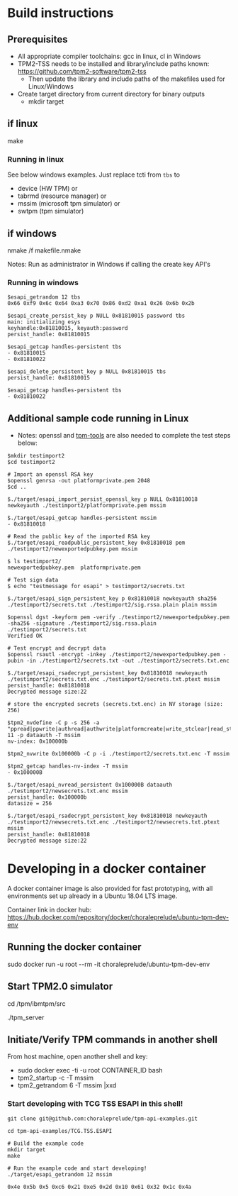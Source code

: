 # Build instructions

## Prerequisites

- All appropriate compiler toolchains: gcc in linux, cl in Windows
- TPM2-TSS needs to be installed and library/include paths known:
    https://github.com/tpm2-software/tpm2-tss
  - Then update the library and include paths of the makefiles used for Linux/Windows  
- Create target directory from current directory for binary outputs
  - mkdir target

## if linux
make

### Running in linux

See below windows examples. Just replace tcti from `tbs` to 
- device (HW TPM) or
- tabrmd (resource manager) or
- mssim (microsoft tpm simulator) or
- swtpm (tpm simulator)

## if windows
nmake /f makefile.nmake

Notes: Run as administrator in Windows if calling the create key API's

### Running in windows

```
$esapi_getrandom 12 tbs
0x66 0xf9 0x6c 0x64 0xa3 0x70 0x86 0xd2 0xa1 0x26 0x6b 0x2b

$esapi_create_persist_key p NULL 0x81810015 password tbs
main: initializing esys
keyhandle:0x81810015, keyauth:password
persist_handle: 0x81810015

$esapi_getcap handles-persistent tbs
- 0x81810015
- 0x81810022

$esapi_delete_persistent_key p NULL 0x81810015 tbs
persist_handle: 0x81810015

$esapi_getcap handles-persistent tbs
- 0x81810022
```

## Additional sample code running in Linux
- Notes: openssl and [tpm-tools](https://github.com/tpm2-software/tpm2-tools) are also needed to complete the test steps below:

```
$mkdir testimport2
$cd testimport2

# Import an openssl RSA key
$openssl genrsa -out platformprivate.pem 2048
$cd ..

$./target/esapi_import_persist_openssl_key p NULL 0x81810018 newkeyauth ./testimport2/platformprivate.pem mssim

$./target/esapi_getcap handles-persistent mssim
- 0x81810018

# Read the public key of the imported RSA key
$./target/esapi_readpublic_persistent_key 0x81810018 pem ./testimport2/newexportedpubkey.pem mssim

$ ls testimport2/
newexportedpubkey.pem  platformprivate.pem

# Test sign data
$ echo "testmessage for esapi" > testimport2/secrets.txt

$./target/esapi_sign_persistent_key p 0x81810018 newkeyauth sha256 ./testimport2/secrets.txt ./testimport2/sig.rssa.plain plain mssim

$openssl dgst -keyform pem -verify ./testimport2/newexportedpubkey.pem -sha256 -signature ./testimport2/sig.rssa.plain ./testimport2/secrets.txt
Verified OK

# Test encrypt and decrypt data
$openssl rsautl -encrypt -inkey ./testimport2/newexportedpubkey.pem -pubin -in ./testimport2/secrets.txt -out ./testimport2/secrets.txt.enc 

$./target/esapi_rsadecrypt_persistent_key 0x81810018 newkeyauth ./testimport2/secrets.txt.enc ./testimport2/secrets.txt.ptext mssim
persist_handle: 0x81810018
Decrypted message size:22

# store the encrypted secrets (secrets.txt.enc) in NV storage (size: 256)

$tpm2_nvdefine -C p -s 256 -a "ppread|ppwrite|authread|authwrite|platformcreate|write_stclear|read_stclear" 11 -p dataauth -T mssim
nv-index: 0x100000b

$tpm2_nvwrite 0x100000b -C p -i ./testimport2/secrets.txt.enc -T mssim

$tpm2_getcap handles-nv-index -T mssim
- 0x100000B

$./target/esapi_nvread_persistent 0x100000B dataauth ./testimport2/newsecrets.txt.enc mssim
persist_handle: 0x100000b
datasize = 256

$./target/esapi_rsadecrypt_persistent_key 0x81810018 newkeyauth ./testimport2/newsecrets.txt.enc ./testimport2/newsecrets.txt.ptext mssim
persist_handle: 0x81810018
Decrypted message size:22
```

# Developing in a docker container

A docker container image is also provided for fast prototyping, with all environments set up already in a Ubuntu 18.04 LTS image.

Container link in docker hub: https://hub.docker.com/repository/docker/choraleprelude/ubuntu-tpm-dev-env

## Running the docker container

sudo docker run -u root --rm -it choraleprelude/ubuntu-tpm-dev-env

## Start TPM2.0 simulator

cd /tpm/ibmtpm/src

./tpm_server

## Initiate/Verify TPM commands in another shell

From host machine, open another shell and key:
- sudo docker exec -ti -u root CONTAINER_ID bash
- tpm2_startup -c -T mssim
- tpm2_getrandom 6 -T mssim |xxd

### Start developing with TCG TSS ESAPI in this shell!

```
git clone git@github.com:choraleprelude/tpm-api-examples.git

cd tpm-api-examples/TCG.TSS.ESAPI

# Build the example code
mkdir target
make

# Run the example code and start developing!
./target/esapi_getrandom 12 mssim

0x4e 0x5b 0x5 0xc6 0x21 0xe5 0x2d 0x10 0x61 0x32 0x1c 0x4a
```
